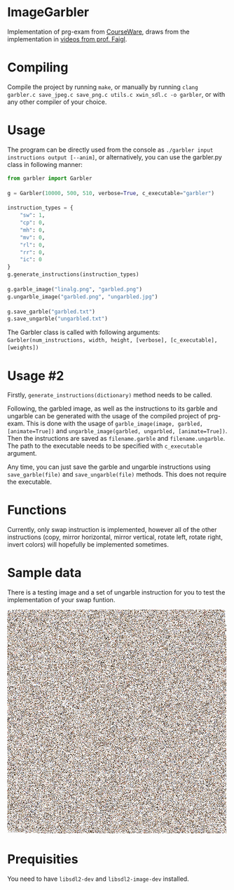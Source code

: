 # ImageGarbler
Implementation of prg-exam from [CourseWare](https://cw.fel.cvut.cz/wiki/courses/b0b36prp/resources/exam), draws from the implementation in [videos from prof. Faigl](https://www.youtube.com/playlist?list=PLQ5Wg6tJelytTMT0M7bZbkBuXF8JiQV4O).

# Compiling
Compile the project by running `make`, or manually by running `clang garbler.c save_jpeg.c save_png.c utils.c xwin_sdl.c -o garbler`, or with any other compiler of your choice.

# Usage
The program can be directly used from the console as `./garbler input instructions output [--anim]`,
or alternatively, you can use the garbler.py class in following manner:

```python
from garbler import Garbler

g = Garbler(10000, 500, 510, verbose=True, c_executable="garbler")

instruction_types = {
    "sw": 1,
    "cp": 0,
    "mh": 0,
    "mv": 0,
    "rl": 0,
    "rr": 0,
    "ic": 0
}
g.generate_instructions(instruction_types)
	
g.garble_image("linalg.png", "garbled.png")
g.ungarble_image("garbled.png", "ungarbled.jpg")
	
g.save_garble("garbled.txt")
g.save_ungarble("ungarbled.txt")
```

The Garbler class is called with following arguments:
`Garbler(num_instructions, width, height, [verbose], [c_executable], [weights])`

# Usage #2
Firstly, `generate_instructions(dictionary)` method needs to be called.

Following, the garbled image, as well as the instructions to its garble and ungarble can be generated with the usage of the compiled project of prg-exam. This is done with the usage of `garble_image(image, garbled, [animate=True])` and `ungarble_image(garbled, ungarbled, [animate=True])`. Then the instructions are saved as `filename.garble` and `filename.ungarble`. The path to the executable needs to be specified with `c_executable` argument. 

Any time, you can just save the garble and ungarble instructions using `save_garble(file)` and `save_ungarble(file)` methods. This does not require the executable.

# Functions
Currently, only swap instruction is implemented, however all of the other instructions (copy, mirror horizontal, mirror vertical, rotate left, rotate right, invert colors) will hopefully be implemented sometimes.

# Sample data
There is a testing image and a set of ungarble instruction for you to test the implementation of your swap funtion.

![garbled image](https://github.com/kubakubakuba/ImageGarbler/blob/main/data/garbled_v1.png)

# Prequisities
You need to have `libsdl2-dev` and `libsdl2-image-dev` installed.
